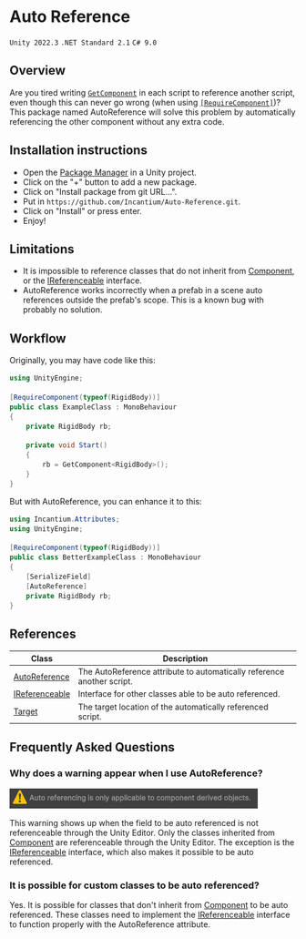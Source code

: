 ﻿# Auto Reference

`Unity 2022.3`
`.NET Standard 2.1`
`C# 9.0`

## Overview

Are you tired writing [`GetComponent`](https://docs.unity3d.com/ScriptReference/GameObject.GetComponent.html) in each 
script to reference another script, even though this can never go wrong (when using 
[`[RequireComponent]`](https://docs.unity3d.com/6000.0/Documentation/ScriptReference/RequireComponent.html))? This 
package named AutoReference will solve this problem by automatically referencing the other component without any extra 
code.

## Installation instructions

- Open the [Package Manager](https://docs.unity3d.com/Manual/upm-ui.html) in a Unity project.
- Click on the "+" button to add a new package.
- Click on "Install package from git URL...".
- Put in `https://github.com/Incantium/Auto-Reference.git`.
- Click on "Install" or press enter.
- Enjoy!

## Limitations

- It is impossible to reference classes that do not inherit from 
  [Component](https://docs.unity3d.com/ScriptReference/Component.html), or the 
  [IReferenceable](Documentation~/IReferenceable.md) interface.
- AutoReference works incorrectly when a prefab in a scene auto references outside the prefab's scope. This is a known
  bug with probably no solution.

## Workflow

Originally, you may have code like this:

```csharp
using UnityEngine;

[RequireComponent(typeof(RigidBody))]
public class ExampleClass : MonoBehaviour
{
    private RigidBody rb;
    
    private void Start() 
    {
        rb = GetComponent<RigidBody>();
    }
}
```

But with AutoReference, you can enhance it to this:

```csharp
using Incantium.Attributes;
using UnityEngine;

[RequireComponent(typeof(RigidBody))]
public class BetterExampleClass : MonoBehaviour
{
    [SerializeField]
    [AutoReference]
    private RigidBody rb;
}
```

## References

| Class                                              | Description                                                            |
|----------------------------------------------------|------------------------------------------------------------------------|
| [AutoReference](Documentation~/AutoReference.md)   | The AutoReference attribute to automatically reference another script. |
| [IReferenceable](Documentation~/IReferenceable.md) | Interface for other classes able to be auto referenced.                |
| [Target](Documentation~/Target.md)                 | The target location of the automatically referenced script.            |

## Frequently Asked Questions

### Why does a warning appear when I use AutoReference?

![Warning not referenceable.png](Images~/Warning%20not%20referenceable.png)

This warning shows up when the field to be auto referenced is not referenceable through the Unity Editor. Only the 
classes inherited from [Component](https://docs.unity3d.com/ScriptReference/Component.html) are referenceable through
the Unity Editor. The exception is the [IReferenceable](Documentation~/IReferenceable.md) interface, which also makes
it possible to be auto referenced.

### It is possible for custom classes to be auto referenced?

Yes. It is possible for classes that don't inherit from 
[Component](https://docs.unity3d.com/ScriptReference/Component.html) to be auto referenced. These classes need to 
implement the [IReferenceable](Documentation~/IReferenceable.md) interface to function properly with the AutoReference
attribute.

